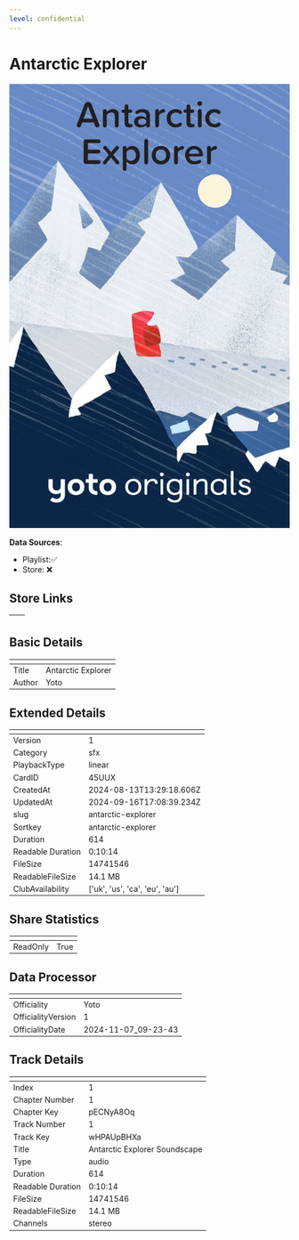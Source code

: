 ```yaml
---
level: confidential
---
```

# Antarctic Explorer

![card_[45UUX].png](../../img/cards/card_[45UUX].png)

**Data Sources**: 

- Playlist:✅
- Store: ❌


## Store Links

| <!-- --> | <!-- --> |
| - | - |


## Basic Details

| <!-- --> | <!-- --> |
| - | - |
| Title | Antarctic Explorer |
| Author | Yoto |


## Extended Details

| <!-- --> | <!-- --> |
| - | - |
| Version | 1 |
| Category | sfx |
| PlaybackType | linear |
| CardID | 45UUX |
| CreatedAt | 2024-08-13T13:29:18.606Z |
| UpdatedAt | 2024-09-16T17:08:39.234Z |
| slug | antarctic-explorer |
| Sortkey | antarctic-explorer |
| Duration | 614 |
| Readable Duration | 0:10:14 |
| FileSize | 14741546 |
| ReadableFileSize | 14.1 MB |
| ClubAvailability | ['uk', 'us', 'ca', 'eu', 'au'] |


## Share Statistics

| <!-- --> | <!-- --> |
| - | - |
| ReadOnly | True |


## Data Processor

| <!-- --> | <!-- --> |
| - | - |
| Officiality | Yoto
| OfficialityVersion | 1
| OfficialityDate | 2024-11-07_09-23-43


## Track Details

| <!-- --> | <!-- --> |
| - | - |
| Index | 1 |
| Chapter Number | 1 |
| Chapter Key | pECNyA8Oq |
| Track Number | 1 |
| Track Key | wHPAUpBHXa |
| Title | Antarctic Explorer Soundscape |
| Type | audio |
| Duration | 614 |
| Readable Duration | 0:10:14 |
| FileSize | 14741546 |
| ReadableFileSize | 14.1 MB |
| Channels | stereo |

